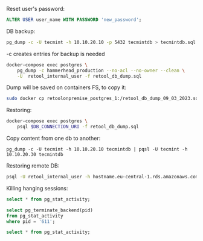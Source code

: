 Reset user's password:

```sql
ALTER USER user_name WITH PASSWORD 'new_password';

```

DB backup:

```sh
pg_dump -c -U tecmint -h 10.10.20.10 -p 5432 tecmintdb > tecmintdb.sql
```
-c creates entries for backup is needed

```sh
docker-compose exec postgres \
    pg_dump -c hammerhead_production --no-acl --no-owner --clean \
    -U  retool_internal_user -f retool_db_dump.sql
```

Dump will be saved on containers FS, to copy it:
```sh
sudo docker cp retoolonpremise_postgres_1:/retool_db_dump_09_03_2023.sql ./retool_db_dump_09_03_2023.sql
```

Restoring:

```sh
docker-compose exec postgres \
    psql $DB_CONNECTION_URI -f retool_db_dump.sql    
```

Copy content from one db to another:

```
pg_dump -c -U tecmint -h 10.10.20.10 tecmintdb | pqsl -U tecmint -h 10.10.20.30 tecmintdb
```

Restoring remote DB:

```sh
psql -U retool_internal_user -h hostname.eu-central-1.rds.amazonaws.com -p 5432 -d hammerhead_production -f  retool_db_dump.sql
```

Killing hanging sessions:
```sql
select * from pg_stat_activity;

select pg_terminate_backend(pid) 
from pg_stat_activity
where pid = '611';

select * from pg_stat_activity;
```
